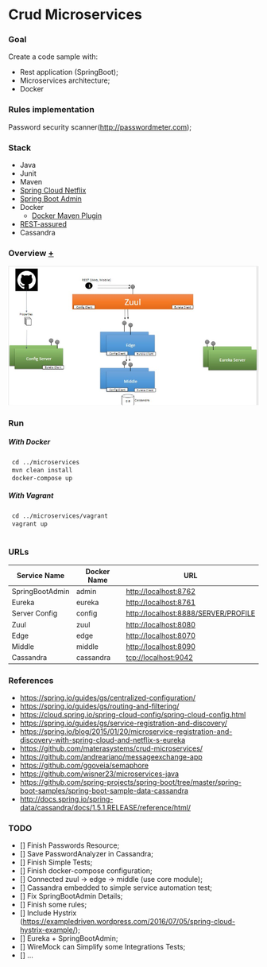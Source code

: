 # Crud Microservices

### Goal
Create a code sample with:
* Rest application (SpringBoot);
* Microservices architecture;
* Docker

### Rules implementation
 Password security scanner(http://passwordmeter.com);
 
### Stack
* Java
* Junit
* Maven
* [Spring Cloud Netflix](http://cloud.spring.io/spring-cloud-netflix/spring-cloud-netflix.html)
* [Spring Boot Admin](http://codecentric.github.io/spring-boot-admin/1.4.6/)
* Docker
  * [Docker Maven Plugin](https://github.com/spotify/docker-maven-plugin)
* [REST-assured](http://rest-assured.io/)
* Cassandra


### Overview [+](https://docs.google.com/presentation/d/10euTci4EeAG7pqutGsG4zeWMpcl3d74v4EmdWcTPBr0/edit?usp=sharing)
![alt tag](overview.jpg)
 

 
### Run
##### With Docker
``` 
 cd ../microservices
 mvn clean install
 docker-compose up

``` 
 
##### With Vagrant
``` 
 cd ../microservices/vagrant
 vagrant up
 
```
 
### URLs

 |  Service Name    | Docker Name  | URL                                                          |
 |------------------|--------------|--------------------------------------------------------------|
 | SpringBootAdmin  | admin        | [http://localhost:8762](http://localhost:8762)               |
 | Eureka           | eureka       | [http://localhost:8761](http://localhost:8761)               |
 | Server Config    | config       | [http://localhost:8888/SERVER/PROFILE](http://localhost:8888)|
 | Zuul             | zuul         | [http://localhost:8080](http://localhost:8080)               |
 | Edge             | edge         | [http://localhost:8070](http://localhost:8070)               |
 | Middle           | middle       | [http://localhost:8090](http://localhost:8090)               |
 | Cassandra        | cassandra    | [tcp://localhost:9042](http://localhost:9042)                |
                                                                                                
                                                                                                
### References
* https://spring.io/guides/gs/centralized-configuration/
* https://spring.io/guides/gs/routing-and-filtering/
* https://cloud.spring.io/spring-cloud-config/spring-cloud-config.html
* https://spring.io/guides/gs/service-registration-and-discovery/
* https://spring.io/blog/2015/01/20/microservice-registration-and-discovery-with-spring-cloud-and-netflix-s-eureka
* https://github.com/materasystems/crud-microservices/
* https://github.com/andreariano/messageexchange-app
* https://github.com/ggoveia/semaphore
* https://github.com/wisner23/microservices-java
* https://github.com/spring-projects/spring-boot/tree/master/spring-boot-samples/spring-boot-sample-data-cassandra
* http://docs.spring.io/spring-data/cassandra/docs/1.5.1.RELEASE/reference/html/


### TODO
* [] Finish Passwords Resource;
* [] Save PasswordAnalyzer in Cassandra;
* [] Finish Simple Tests;
* [] Finish docker-compose configuration;
* [] Connected zuul -> edge -> middle (use core module);
* [] Cassandra embedded to simple service automation test;
* [] Fix SpringBootAdmin Details;
* [] Finish some rules;
* [] Include Hystrix (https://exampledriven.wordpress.com/2016/07/05/spring-cloud-hystrix-example/);
* [] Eureka + SpringBootAdmin;
* [] WireMock can Simplify some Integrations Tests;
* [] ...


